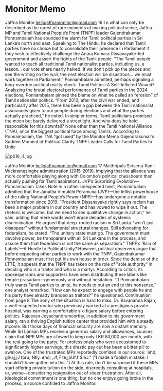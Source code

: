 # Monitor Memo

Jaffna Monitor
hellojaffnamonitor@gmail.com
16
I
n what can only be described as the rarest 
of rare moments of making political sense, 
Jaffna MP and Tamil National People’s Front 
(TNPF) leader Gajendrakumar Ponnambalam 
has sounded the alarm for Tamil political 
parties in Sri Lanka’s north and east. Speaking 
to The Hindu, he declared that Tamil 
parties have no choice but to consolidate 
their presence in Parliament if they wish 
to effectively challenge the Anura Kumara 
Dissanayake-led government and assert the 
rights of the Tamil people.
“The Tamil people wanted to teach all 
traditional Tamil nationalist parties, including 
us, a lesson… our vote share nearly halved. 
If we don’t pick up the pieces and see the 
writing on the wall, the next election will 
be disastrous… we must work together in 
Parliament,” Ponnambalam admitted, perhaps 
signaling a long-overdue political reality check.
Tamil Politics: A Self-Inflicted Wound?
Analyzing the brutal electoral performance 
of Tamil parties in the 2024 elections, 
Ponnambalam pinned the blame on what he 
called an “erosion” of Tamil nationalist politics.
“From 2010, after the civil war ended, and 
particularly after 2015, there has been a gap 
between the Tamil nationalist assurances given 
to our people during elections and what the 
parties actually practiced,” he noted.
In simpler terms, Tamil politicians promised 
the moon but barely delivered a streetlight.
And who does he hold responsible for 
this downfall? None other than the Tamil 
National Alliance (TNA), once the biggest 
political force among Tamils. According to 
Ponnambalam, the TNA “got used” by the 
Monitor Memo
Gajendrakumar’s 
Sudden Moment 
of Political Clarity 
TNPF Leader Calls 
for Tamil Parties 
to Unite

![p016_i1.jpg](images_out/007_monitor_memo/p016_i1.jpg)

Jaffna Monitor
hellojaffnamonitor@gmail.com
17
Maithripala Sirisena-Ranil Wickremesinghe 
administration (2015-2019), implying that the 
alliance was more comfortable playing along 
with Colombo’s political chessboard than 
actually pushing for Tamil aspirations.
JVP’s Surprising Evolution—Ponnambalam 
Takes Note
In a rather unexpected twist, Ponnambalam 
admitted that the Janatha Vimukthi Peramuna 
(JVP)—the leftist powerhouse of the ruling 
National People’s Power (NPP)—has 
undergone a notable transformation since 
2019.
“President Dissanayake rightly says racism has 
been a major problem in our country and has 
vowed to wipe it out. The rhetoric is welcome, 
but we need to see qualitative change in 
action,” he said, adding that mere words won’t 
erase decades of systemic discrimination.
He argued that deep-rooted racism in 
Sri Lanka "won’t just disappear" without 
fundamental structural changes. Still 
advocating for federalism, he stated: “The 
unitary state must go. The government must 
devolve power, be transparent with all Sri 
Lankans in the process, and assure them that 
federalism is not the same as separatism.”
TNPF’s ‘Rain of Labels’—A Hurdle to 
Political Unity?
However, political observers argue that before 
expecting other parties to work with the 
TNPF, Gajendrakumar Ponnambalam must 
first put his own house in order. Since the 
demise of the LTTE, it appears that the TNPF 
has taken on the role of "sole authority" in 
deciding who is a traitor and who is a martyr. 
According to critics, its spokespersons and 
supporters have been distributing these 
labels like temple prasadam—generously and 
without hesitation.
“If Ponnambalam truly wants Tamil parties to 
unite, he needs to put an end to this nonsense,” 
one analyst remarked. “How can he expect 
to engage with people he and his party have 
already branded as traitors?” he questioned.
Continuation from page 8
The irony of the situation is hard to miss. Dr. 
Bavananda Rajah, a well-respected doctor 
who previously worked at a prestigious 
private hospital, was earning a comfortable 
six-figure salary before entering politics. 
Rajeevan Jeyachandramoorthy, in addition to 
his government salary, ran a thriving English 
tuition center that provided him with a steady 
income. But those days of financial security 
are now a distant memory. While Sri Lankan 
MPs receive a generous salary and allowances, 
sources claim that NPP MPs are allowed to 
keep only LKR 80,000 per month, with the rest 
going to the party.
For professionals who were accustomed to 
significantly higher earnings, this drastic pay 
cut has been a bitter pill to swallow. One of 
the frustrated MPs reportedly confided in our 
source:  'ehd; ghu;j;jJ tpru; Ntiy. ehd; 
,Jf;F te;jpUf;f $lhJ."  ("I made a foolish 
mistake. I shouldn’t have gotten into this.")
At this rate, don’t be surprised if these 
MPs start offering private tuition on the 
side, discreetly consulting at hospitals, or, 
worse—considering resignation out of sheer 
frustration. After all, ideological commitment 
is one thing, but no one enjoys going broke 
in the process, a source confided to Jaffna 
Monitor.

